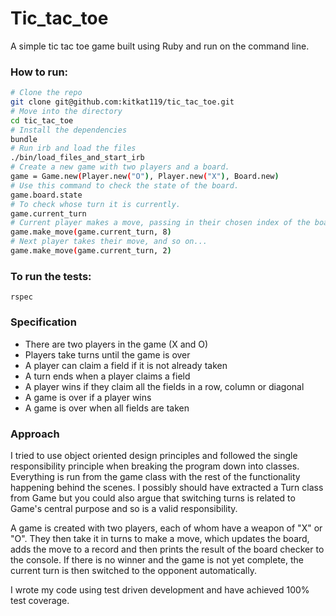 # Tic_tac_toe
A simple tic tac toe game built using Ruby and run on the command line.

### How to run:
```sh
# Clone the repo
git clone git@github.com:kitkat119/tic_tac_toe.git
# Move into the directory
cd tic_tac_toe
# Install the dependencies
bundle
# Run irb and load the files
./bin/load_files_and_start_irb
# Create a new game with two players and a board.
game = Game.new(Player.new("O"), Player.new("X"), Board.new)
# Use this command to check the state of the board.
game.board.state
# To check whose turn it is currently.
game.current_turn
# Current player makes a move, passing in their chosen index of the board. The turn automatically switches to the opponent.
game.make_move(game.current_turn, 8)
# Next player takes their move, and so on...
game.make_move(game.current_turn, 2)
```

### To run the tests:
```
rspec
```

### Specification

* There are two players in the game (X and O)
* Players take turns until the game is over
* A player can claim a field if it is not already taken
* A turn ends when a player claims a field
* A player wins if they claim all the fields in a row, column or diagonal
* A game is over if a player wins
* A game is over when all fields are taken

### Approach

I tried to use object oriented design principles and followed the single responsibility principle when breaking the program down into classes. Everything is run from the game class with the rest of the functionality happening behind the scenes. I possibly should have extracted a Turn class from Game but you could also argue that switching turns is related to Game's central purpose and so is a valid responsibility.

A game is created with two players, each of whom have a weapon of "X" or "O". They then take it in turns to make a move, which updates the board, adds the move to a record and then prints the result of the board checker to the console. If there is no winner and the game is not yet complete, the current turn is then switched to the opponent automatically.

I wrote my code using test driven development and have achieved 100% test coverage.
